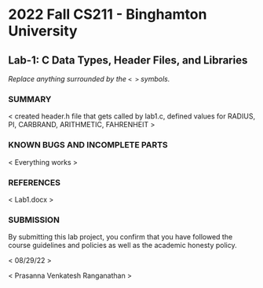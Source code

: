 # 2022 Fall CS211 - Binghamton University

## Lab-1: C Data Types, Header Files, and Libraries

*Replace anything surrounded by the `< >` symbols.*

### SUMMARY

< created header.h file that gets called by lab1.c, defined values for RADIUS, PI, CARBRAND,
ARITHMETIC, FAHRENHEIT  >

### KNOWN BUGS AND INCOMPLETE PARTS

< Everything works >

### REFERENCES

< Lab1.docx >

### SUBMISSION

By submitting this lab project, you confirm that you have followed the course guidelines and policies as well as the academic honesty policy.

< 08/29/22 >

< Prasanna Venkatesh Ranganathan >

